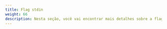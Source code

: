 ```yaml
---
title: Flag stdin
weight: 66
description: Nesta seção, você vai encontrar mais detalhes sobre a flag stdin.
---
```

